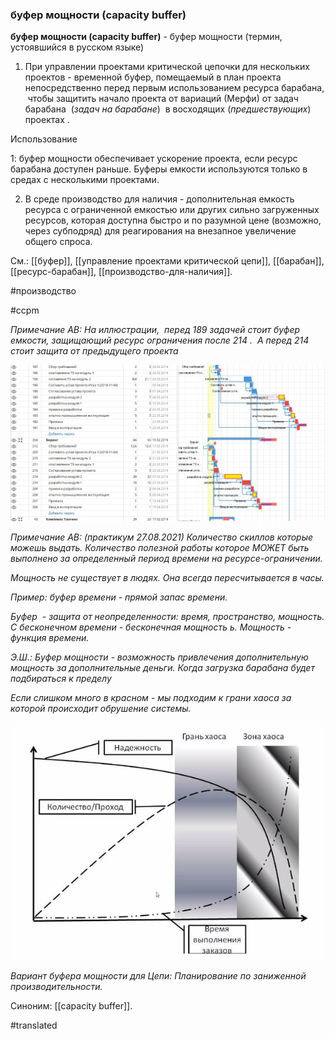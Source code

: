 ### буфер мощности (capacity buffer)

**буфер мощности (capacity buffer)** - буфер мощности (термин, устоявшийся в русском языке)

1. При управлении проектами критической цепочки для нескольких проектов - временной буфер, помещаемый в план проекта непосредственно перед первым использованием ресурса барабана,  чтобы защитить начало проекта от вариаций (Мерфи) от задач барабана  (*задач на барабане*)  в восходящих (*предшествующих*) проектах .

Использование

1: буфер мощности обеспечивает ускорение проекта, если ресурс барабана доступен раньше. Буферы емкости используются только в средах с несколькими проектами.

2. В среде производство для наличия - дополнительная емкость ресурса с ограниченной емкостью или других сильно загруженных ресурсов, которая доступна быстро и по разумной цене (возможно, через субподряд) для реагирования на внезапное увеличение общего спроса.

См.: [[буфер]], [[управление проектами критической цепи]], [[барабан]], [[ресурс-барабан]], [[производство-для-наличия]].

#производство

#ccpm

*Примечание АВ: На иллюстрации,  перед 189 задачей стоит буфер емкости, защищающий ресурс ограничения после 214 .  А перед 214 стоит защита от предыдущего проекта*

![](images/image85.png)

*Примечание АВ: (практикум 27.08.2021) Количество скиллов которые можешь выдать. Количество полезной работы которое МОЖЕТ быть выполнено за определенный период времени на ресурсе-ограничении.*

*Мощность не существует в людях. Она всегда пересчитывается в часы.*

*Пример: буфер времени - прямой запас времени.*

*Буфер  - защита от неопределенности: время, пространство, мощность. С бесконечном времени - бесконечная мощность ь. Мощность - функция времени.*

*Э.Ш.: Буфер мощности - возможность привлечения дополнительную мощность за дополнительные деньги. Когда загрузка барабана будет подбираться к пределу*

*Если слишком много в красном - мы подходим к грани хаоса за которой происходит обрушение системы.*

![](images/image60.png)

*Вариант буфера мощности для Цепи: Планирование по заниженной производительности.*

Синоним: [[capacity buffer]].

#translated
